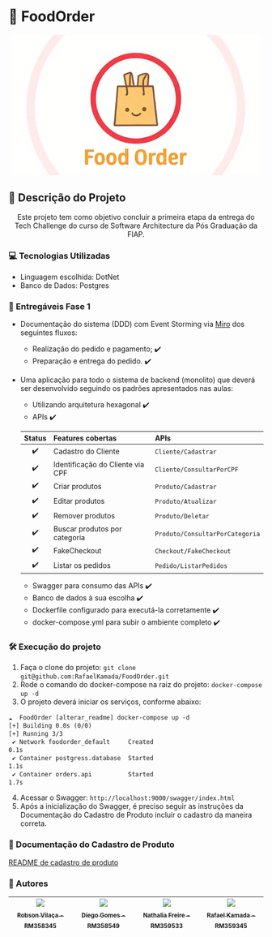 # :hamburger: FoodOrder
![FoodOrder](foodorder.png?raw=true "FoodOrder")

## :pencil: Descrição do Projeto
<p align="center">Este projeto tem como objetivo concluir a primeira etapa da entrega do Tech Challenge do curso de Software Architecture da Pós Graduação da FIAP.</p>

### :computer: Tecnologias Utilizadas
- Linguagem escolhida: DotNet
- Banco de Dados: Postgres

### :hammer: Entregáveis Fase 1
- Documentação do sistema (DDD) com Event Storming via [Miro](https://miro.com/app/board/uXjVKhyEAME=/?utm_source=notification&utm_medium=email&utm_campaign=daily-updates&utm_content=view-board-cta&lid=bpzqwwbw6c61) dos seguintes fluxos: 
    - Realização do pedido e pagamento; ✔️
    - Preparação e entrega do pedido. ✔️
- Uma aplicação para todo o sistema de backend (monolito) que deverá ser desenvolvido seguindo os padrões apresentados nas aulas:
    - Utilizando arquitetura hexagonal ✔️
    - APIs ✔️

    | Status | Features cobertas                 | APIs                           |
    |  :---: | :---------------------------------| :------------------------------|
    |    ✔️   | Cadastro do Cliente               | `Cliente/Cadastrar`            |
    |    ✔️   | Identificação do Cliente via CPF  | `Cliente/ConsultarPorCPF`      |
    |    ✔️   | Criar produtos                    | `Produto/Cadastrar`            |
    |    ✔️   | Editar produtos                   | `Produto/Atualizar`            |
    |    ✔️   | Remover produtos                  | `Produto/Deletar`              |
    |    ✔️   | Buscar produtos por categoria     | `Produto/ConsultarPorCategoria`|
    |    ✔️   | FakeCheckout                      | `Checkout/FakeCheckout`        |
    |    ✔️   | Listar os pedidos                 | `Pedido/ListarPedidos`         |

    - Swagger para consumo das APIs ✔️
    - Banco de dados à sua escolha ✔️
    - Dockerfile configurado para executá-la corretamente ✔️
    - docker-compose.yml para subir o ambiente completo ✔️

### :hammer_and_wrench: Execução do projeto
1. Faça o clone do projeto: ```git clone git@github.com:RafaelKamada/FoodOrder.git```
2. Rode o comando do docker-compose na raiz do projeto: ```docker-compose up -d```
3. O projeto deverá iniciar os serviços, conforme abaixo:
```
☁  FoodOrder [alterar_readme] docker-compose up -d
[+] Building 0.0s (0/0)                                                                     
[+] Running 3/3
 ✔ Network foodorder_default     Created                                               0.1s 
 ✔ Container postgress.database  Started                                               1.1s 
 ✔ Container orders.api          Started                                               1.7s 
 ```
4. Acessar o Swagger: ```http://localhost:9000/swagger/index.html```
5. Após a inicialização do Swagger, é preciso seguir as instruções da Documentação do Cadastro de Produto incluir o cadastro da maneira correta.

### :page_with_curl: Documentação do Cadastro de Produto
[README de cadastro de produto](./Readme/README_PRODUTO.md)


### :busts_in_silhouette: Autores
| [<img loading="lazy" src="https://avatars.githubusercontent.com/u/96452759?v=4" width=115><br><sub>Robson Vilaça - RM358345</sub>](https://github.com/vilacalima) |  [<img loading="lazy" src="https://avatars.githubusercontent.com/u/16946021?v=4" width=115><br><sub>Diego Gomes - RM358549</sub>](https://github.com/diegogl12) |  [<img loading="lazy" src="https://avatars.githubusercontent.com/u/8690168?v=4" width=115><br><sub>Nathalia Freire - RM359533</sub>](https://github.com/nathaliaifurita) |  [<img loading="lazy" src="https://avatars.githubusercontent.com/u/43392619?v=4" width=115><br><sub>Rafael Kamada - RM359345</sub>](https://github.com/RafaelKamada) |
| :---: | :---: | :---: | :---: |

